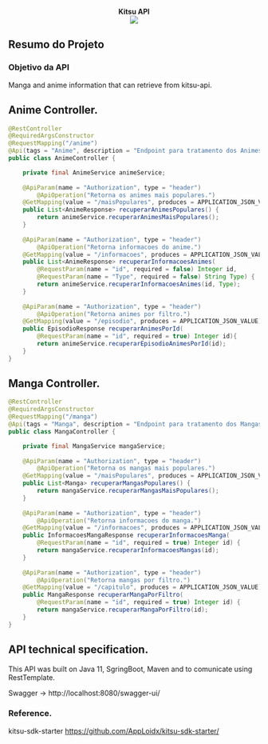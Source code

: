 <p align=center>
  <strong>Kitsu API</strong> <br>
  <img src="https://images7.alphacoders.com/101/1012056.jpg" />
</p>

## Resumo do Projeto

### Objetivo da API

Manga and anime information that can retrieve from kitsu-api.

## Anime Controller.

```java
@RestController
@RequiredArgsConstructor
@RequestMapping("/anime")
@Api(tags = "Anime", description = "Endpoint para tratamento dos Animes")
public class AnimeController {

	private final AnimeService animeService;
	
	@ApiParam(name = "Authorization", type = "header")
    	@ApiOperation("Retorna os animes mais populares.")
	@GetMapping(value = "/maisPopulares", produces = APPLICATION_JSON_VALUE)
	public List<AnimeResponse> recuperarAnimesPopulares() {
		return animeService.recuperarAnimesMaisPopulares();
	}
	
	@ApiParam(name = "Authorization", type = "header")
    	@ApiOperation("Retorna informacoes do anime.")
	@GetMapping(value = "/informacoes", produces = APPLICATION_JSON_VALUE)
	public List<AnimeResponse> recuperarInformacoesAnimes(
		@RequestParam(name = "id", required = false) Integer id,
		@RequestParam(name = "Type", required = false) String Type) {
		return animeService.recuperarInformacoesAnimes(id, Type);
	}
	
	@ApiParam(name = "Authorization", type = "header")
    	@ApiOperation("Retorna animes por filtro.")
	@GetMapping(value = "/episodio", produces = APPLICATION_JSON_VALUE)
	public EpisodioResponse recuperarAnimesPorId(
		@RequestParam(name = "id", required = true) Integer id){
		return animeService.recuperarEpisodioAnimesPorId(id);
	}
}
```

## Manga Controller.

```java
@RestController
@RequiredArgsConstructor
@RequestMapping("/manga")
@Api(tags = "Manga", description = "Endpoint para tratamento dos Mangas")
public class MangaController {

	private final MangaService mangaService;
	
	@ApiParam(name = "Authorization", type = "header")
    	@ApiOperation("Retorna os mangas mais populares.")
	@GetMapping(value = "/maisPopulares", produces = APPLICATION_JSON_VALUE)
	public List<Manga> recuperarMangasPopulares() {
		return mangaService.recuperarMangasMaisPopulares();
	}
	
	@ApiParam(name = "Authorization", type = "header")
    	@ApiOperation("Retorna informacoes do manga.")
	@GetMapping(value = "/informacoes", produces = APPLICATION_JSON_VALUE)
	public InformacoesMangaResponse recuperarInformacoesManga(
		@RequestParam(name = "id", required = true) Integer id) {
		return mangaService.recuperarInformacoesMangas(id);
	}
	
	@ApiParam(name = "Authorization", type = "header")
    	@ApiOperation("Retorna mangas por filtro.")
	@GetMapping(value = "/capitulo", produces = APPLICATION_JSON_VALUE)
	public MangaResponse recuperarMangaPorFiltro(
		@RequestParam(name = "id", required = true) Integer id) {
		return mangaService.recuperarMangaPorFiltro(id);
	}
}
```

## API technical specification.

This API was built on Java 11, SgringBoot, Maven and to comunicate using RestTemplate.

Swagger -> http://localhost:8080/swagger-ui/

### Reference.

kitsu-sdk-starter
https://github.com/AppLoidx/kitsu-sdk-starter/

